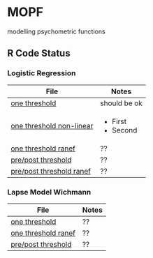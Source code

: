 # MOPF
modelling psychometric functions

## R Code Status

### Logistic Regression

| File | Notes |
|------|-------|
|[one threshold](r/analysis/logreg_one.R) | should be ok |
|[one threshold non-linear](r/analysis/logreg_one_nl.R) | <ul><li>First</li><li>Second</li></ul> |
|[one threshold ranef](r/analysis/logreg_one_ranef.R) | ?? |
|[pre/post threshold](r/analysis/logreg_prepost.R) | ?? |
|[pre/post threshold ranef](r/analysis/logreg_prepost_ranef) | ?? |

### Lapse Model Wichmann

| File | Notes |
|------|-------|
|[one threshold](r/analysis/wichmann_one.R) | ?? |
|[one threshold ranef](r/analysis/wichmann_one_ranef.R) | ?? |
|[pre/post threshold](r/analysis/wichmann_prepost.R) | ?? |
